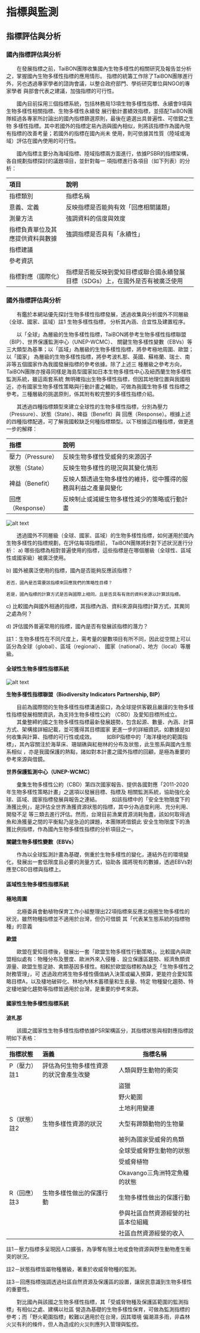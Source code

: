 # 指標與監測

## 指標評估與分析


### 國內指標評估與分析

　　在發展指標之前，TaiBON團隊收集國內生物多樣性的相關研究及報告並分析之，掌握國內生物多樣性指標的應用情形。
指標的統籌工作除了TaiBON團隊進行外，另也透過專家學者的諮詢會議，以整合政府部門、學術研究單位與NGO的專家學者
與部會代表之建議，加強指標的可行性。

　　國內目前採用三個指標系統，包括林務局13項生物多樣性指標、永續會9項與生物多樣性相關指標、生物多樣性永續發
展行動計畫績效指標，並搭配TaiBON團隊經過各專家所討論出的國內指標篩選原則，最後在遴選出具普遍性、可借鏡之生物
多樣性指標。其中若國外的指標定易內涵與國內相似，則將該指標作為國內現有指標的改善考量；若國外的指標在國內尚未
使用，則可依據其性質（陸域或海域）評估在國內使用的可行性。

　　國內指標主要分為海域指標、陸域指標兩方面進行，依據PSBR的指標架構，各自規劃指標探討的議題項目，並針對每一
項指標進行各項目（如下列表）的分析：

| 項目                              | 說明                                                                           |
| :-------------------------------- |:-------------------------------------------------------------------------------|
| 指標類別                          | 指標名稱                                                                       |
| 意義、定義                        | 反映指標是否能夠有效「回應相關議題」                                           |
| 測量方法                          | 強調資料的信度與效度                                                           |
| 指標負責單位及其應提供資料與數據  | 強調指標是否具有「永續性」                                                     | 
| 指標建議                          |                                                                                |
| 參考資訊                          |                                                                                |
| 指標對應（國際化）                | 指標是否能反映到愛知目標或聯合國永續發展目標（SDGs）上，在國外是否有被廣泛使用 |


### 國外指標評估與分析
　　有鑑於本網站優先探討生物多樣性指標發展，透過收集與分析國外不同層級（全球、國家、區域）註1 生物多樣性指標，
分析其內涵、合宜性及建置程序。

　　以「全球」為層級的生物多樣性指標，TaiBON將參考生物多樣性指標聯盟（BIP）、世界保護監測中心（UNEP-WCMC）、
關鍵生物多樣性變數（EBVs）等三大類型為基準；以「區域」為層級的生物多樣性指標，將參考極地周圍、歐盟；以「國家」
為層級的生物多樣性指標，將參考波札那、英國、蘇格蘭、瑞士、南非等五個國家作為我國發展指標的參考依據。除了上述三
種層級之參考方向，TaiBON團隊亦搜尋同樣是海島型國家如日本生物多樣性中心及紐西蘭生物多樣性監測系統，雖這兩套系統
無明確指出生物多樣性指標，但因其地理位置與我國相近，亦有國家生物多樣性策略與行動計畫之輔助，可做為我國生物多樣
性指標之參考。三種層級的挑選原則，係其附有較完整的多樣性指標介紹。

　　其透過四種指標類型來建立全球性的生物多樣性指標，分別為壓力（Pressure）、狀態（State）、裨益（Benefit）與
回應（Response）。根據上述的四種指標配適，可了解我國較缺乏何種指標類型。以下根據這四種指標，做更進一步的解釋：

| 指標             | 說明                                                          |
| :--------------- |:--------------------------------------------------------------|
| 壓力（Pressure） |反映生物多樣性受威脅的來源因子                                 |
| 狀態（State）    |反映生物多樣性的現況與其變化情形                               |
| 裨益（Benefit）  |反映人類透過生物多樣性的維持，從中獲得的服務與利益之產量與變化 |
| 回應（Response） |反映制止或減緩生物多樣性減少的策略或行動計畫                   |

![alt text](https://goo.gl/FJB4Qo "Figure Title Text 7")

　　透過國外不同層級（全球、國家、區域）的生物多樣性指標，如何運用於國內生物多樣性的指標規劃，在評估每項指標前，
TaiBON團隊將針對下述狀況進行分析：
a)	哪些指標為相對普遍使用的指標，這些指標是在哪個層級（全球性、區域性或國家級）被廣泛使用。

b)	國外被廣泛使用的指標，國內是否能夠反應該指標？ 

    若否，國內是否需要該指標來回應我們的策略性目標？
    
    若是，國內指標的計算方式是否與國際上相同，且是否具有有效的資料來源以計算該指標。
    
c)	比較國內與國外相通的指標，其指標內涵、資料來源與指標計算方式，其異同之處為何？

d)	評估國外普遍常用的指標，國內是否有發展該指標的潛力？


註1：生物多樣性在不同尺度上，需考量的變數項目有所不同，因此從空間上可以區分為全球（global）、區域（regional）、
國家（national）、地方（local）等層級。 


#### 全球性生物多樣性指標系統

![alt text](https://goo.gl/i2B1XW "Figure Title Text 7")

**生物多樣性指標聯盟（Biodiversity Indicators Partnership, BIP）**

　　目前為國際間的生物多樣性指標溝通窗口，為全球提供客觀且嚴謹的生物多樣性指標發展相關資訊，為支持生物多樣性公約
（CBD）及愛知目標所成立。
　　其彙整締約國之生物多樣性指標最新發展趨勢，包含起源、數量、內涵、計算方式、架構接詳細記載，並可獲得其目標國家
更進一步的詳細資訊，如數據是如何收集與計算、指標的可行性或成效。
　　如BIP指標中的「海洋棲地的範圍指標」，其內容關注於海草床、珊瑚礁與紅樹林的分布及狀態，此生態系與國內生態系相似
，亦是我國保護的熱點，諸如對本計畫之國外指標的回顧，是極為重要的參考來源與借鏡。

**世界保護監測中心（UNEP-WCMC）**

　　彙集生物多樣性公約（CBD）第四次國家報告、提供各國對應「2011-2020年生物多樣性策略計畫」之選項以發展目標、指標及
相關監測系統，協助強化全球、區域、國家指標發展與報告之連結。
　　如該指標中的「安全生物限度下的漁獲比例」，是評估全世界漁獲資源狀態的指標，其中分為過度利用、充分利用、開發不足
等三類去進行評估。然而，台灣目前漁業資源消耗殆盡，該如何取得過魚和漁獲量之間的平衡點乃是急迫的課題，本團隊將借鏡此
安全生物限度下的漁獲比例指標，作為國內生物多樣性指標的分析項目之一。

**關鍵生物多樣性變數（EBVs）**

　　作為以全球監測計畫為基礎，側重於生物多樣性的變化，連結外在的環境變化，發展出一套低限度且必要的測量方式，協助各
國將現有的數據，透過EBVs對應至CBD目標與指標上。


#### 區域性生物多樣性指標系統

**極地周圍**

　　北極委員會動植物保育工作小組整理出22項指標來反應北極圈生物多樣性的狀況，雖然物種指標並不適用於台灣，但仍可借鏡
其「代表某生態系統的指標物種」的意義

**歐盟**

　　歐盟在愛知目標後，發展出一套「歐盟生物多樣性行動策略」。比較國內與歐盟相似處有：物種分布及豐度、歐洲外來入侵種
、設立保護區趨勢、經濟魚類資源量、歐盟生態足跡、禽類基因多樣性。相較於歐盟指標較為缺乏「生物多樣性之財務管理」，可
透過政府將生物多樣性價值納入決策或編入預算，更能符合愛知策略目標A，以及棲地破碎化、林地內林木蓄積量和生長量、特定
物種變化趨勢、特定棲地變化趨勢等指標皆適用於台灣，是重要的參考來源。


#### 國家性生物多樣性指標系統

**波札那**

　　該國之國家性生物多樣性指標依據PSR架構區分，其指標狀態與相對應指標說明如下表格：


| 指標狀態        | 涵義                                  | 指標名稱                          |
| :-------------- |:--------------------------------------|-----------------------------------|
| P（壓力）註1    |評估為何生物多樣性資源的狀況會產生改變 |人類與野生動物的衝突               |
|                 |                                       |盜獵                               |
|                 |                                       |野火範圍                           |
|                 |                                       |土地利用變遷                       |
| S（狀態）註2    |生物多樣性資源的狀況                   |大型有蹄類動物的生物量             |
|                 |                                       |被列為國家受威脅的鳥類             |
|                 |                                       |全球受威脅野生動物的狀態           |
|                 |                                       |受威脅植物                         |
|                 |                                       |Okavango三角洲特定魚種的狀態       |
| R（回應）註3    |生物多樣性做出的保護行動               |生物多樣性做出的保護行動           |
|                 |                                       |參與社區自然資源經營的社區本位組織 |
|                 |                                       |社區自然資源經營的收入             |

註1－壓力指標多呈現因人口擴張，為爭奪有限土地或食物資源與野生動物產生衝突的狀況。

註2－狀態指標皆屬物種層級，著重於收威脅物種的監測。

註3－回應指標強調透過社區自然資源及保護區的設置，讓居民意識到生物多樣性的重要性。


　　對比國內與該國之生物多樣性指標，其「受威脅物種及保護區範圍的監測指標」有相似之處、建構以社區
營造為基礎的生物多樣性保育，可做為監測指標的參考；而「野火範圍指標」較難以適用於在台灣，因其環境
偏潮濕多雨，非森林火災有利的條件，但人為造成的火災則應列入管理與監控。
 





